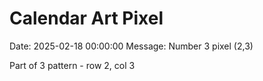 # Calendar Art Pixel

Date: 2025-02-18 00:00:00
Message: Number 3 pixel (2,3)

Part of 3 pattern - row 2, col 3
